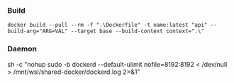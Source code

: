 ### Build  

```
docker build --pull --rm -f ".\Dockerfile" -t name:latest "api" --build-arg="ARG=VAL" --target base --build-context context=".\"
```

### Daemon

sh -c "nohup sudo -b dockerd --default-ulimit nofile=8192:8192 < /dev/null > /mnt/wsl/shared-docker/dockerd.log 2>&1"  
